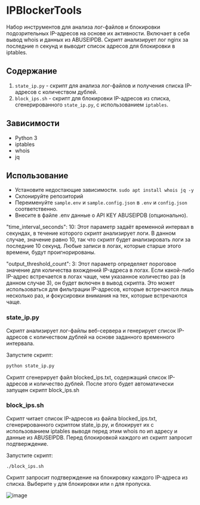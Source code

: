 # IPBlockerTools

Набор инструментов для анализа лог-файлов и блокировки подозрительных IP-адресов на основе их активности.
Включает в себя вывод whois и данных из ABUSEIPDB. Скрипт анализирует лог nginx за последние n секунд и выводит список адресов для блокировки в iptables.

## Содержание

1. `state_ip.py` - скрипт для анализа лог-файлов и получения списка IP-адресов с количеством дублей.
2. `block_ips.sh` - скрипт для блокировки IP-адресов из списка, сгенерированного `state_ip.py`, с использованием `iptables`.

## Зависимости

- Python 3
- iptables
- whois
- jq

## Использование

- Установите недостающие зависимости. `sudo apt install whois jq -y`
- Склонируйте репозиторий
- Переименуйте `sample.env` и `sample.config.json` в `.env` и `config.json` соответственно.
- Внесите в файле .env данные о API KEY ABUSEIPDB (опционально).



"time_interval_seconds": 10:
Этот параметр задаёт временной интервал в секундах, в течение которого скрипт анализирует логи. В данном случае, значение равно 10, так что скрипт будет анализировать логи за последние 10 секунд. Любые записи в логах, которые старше этого времени, будут проигнорированы.

"output_threshold_count": 3:
Этот параметр определяет пороговое значение для количества вхождений IP-адреса в логах. Если какой-либо IP-адрес встречается в логах чаще, чем указанное количество раз (в данном случае 3), он будет включен в вывод скрипта. Это может использоваться для фильтрации IP-адресов, которые встречаются лишь несколько раз, и фокусировки внимания на тех, которые встречаются чаще.


### state_ip.py

Скрипт анализирует лог-файлы веб-сервера и генерирует список IP-адресов с количеством дублей на основе заданного временного интервала.

Запустите скрипт:

```bash
python state_ip.py
```

Скрипт сгенерирует файл blocked_ips.txt, содержащий список IP-адресов и количество дублей. После этого будет автоматически запущен скрипт block_ips.sh

### block_ips.sh

Скрипт читает список IP-адресов из файла blocked_ips.txt, сгенерированного скриптом state_ip.py, и блокирует их с использованием iptables выводя перед этим whois по ип адресу и данные из ABUSEIPDB. Перед блокировкой каждого ип скрипт запросит подтверждение.

Запустите скрипт:

```./block_ips.sh```

Скрипт запросит подтверждение на блокировку каждого IP-адреса из списка. Выберите `y` для блокировки или `n` для пропуска.

![image](https://user-images.githubusercontent.com/1340282/230800418-c799a2cd-25ce-4747-8e4c-ba04619d194d.png)

